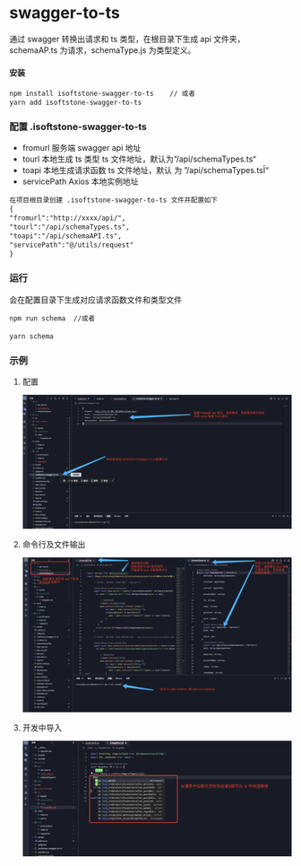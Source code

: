 # swagger-to-ts

通过 swagger 转换出请求和 ts 类型，在根目录下生成 api 文件夹，schemaAP.ts 为请求，schemaType.js 为类型定义。

#### 安装

```
npm install isoftstone-swagger-to-ts    // 或者
yarn add isoftstone-swagger-to-ts
```

### 配置 .isoftstone-swagger-to-ts

- fromurl 服务端 swagger api 地址
- tourl 本地生成 ts 类型 ts 文件地址，默认为“/api/schemaTypes.ts“
- toapi 本地生成请求函数 ts 文件地址，默认 为 ”/api/schemaTypes.tsÏ“
- servicePath Axios 本地实例地址

```Ï
在项目根目录创建 .isoftstone-swagger-to-ts 文件并配置如下
{
"fromurl":"http://xxxx/api/",
"tourl":"/api/schemaTypes.ts",
"toapi":"/api/schemaAPI.ts",
"servicePath":"@/utils/request"
}
```

### 运行

会在配置目录下生成对应请求函数文件和类型文件

```
npm run schema  //或者

yarn schema
```

### 示例

1. 配置

   ![1735885080892](images/README/1735885080892.png)

2. 命令行及文件输出

   ![1735885697836](images/README/1735885697836.png)

3. 开发中导入

   ![1735887727586](images/README/1735887727586.png)
